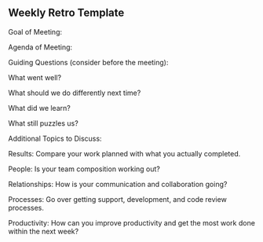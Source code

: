 ## Weekly Retro Template  

Goal of Meeting:

Agenda of Meeting:

Guiding Questions (consider before the meeting):

What went well?

What should we do differently next time?

What did we learn?

What still puzzles us?

Additional Topics to Discuss:

Results: Compare your work planned with what you actually completed. 

People: Is your team composition working out?

Relationships: How is your communication and collaboration going?

Processes: Go over getting support, development, and code review processes.

Productivity: How can you improve productivity and get the most work done within the next week?

